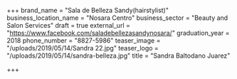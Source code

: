 +++
brand_name = "Sala de Belleza Sandy(hairstylist)"
business_location_name = "Nosara Centro"
business_sector = "Beauty and Salon Services"
draft = true
external_url = "https://www.facebook.com/saladebellezasandynosara/"
graduation_year = 2018
phone_number = "8827-5986"
teaser_image = "/uploads/2019/05/14/Sandra 22.jpg"
teaser_logo = "/uploads/2019/05/14/sandra-belleza.jpg"
title = "Sandra Baltodano Juarez"

+++
